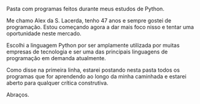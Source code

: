 Pasta com programas feitos durante meus estudos de Python.

Me chamo Alex da S. Lacerda, tenho 47 anos e sempre gostei de programação.
Estou começando agora a dar mais foco nisso e tentar uma oportunidade neste mercado.

Escolhi a linguagem Python por ser amplamente utilizada por muitas empresas de tecnologia e ser uma das principais linguagens de programação em demanda atualmente.

Como disse na primeira linha, estarei postando nesta pasta todos os programas que for aprendendo ao longo da minha caminhada e estarei aberto para qualquer crítica construtiva.

Abraços.